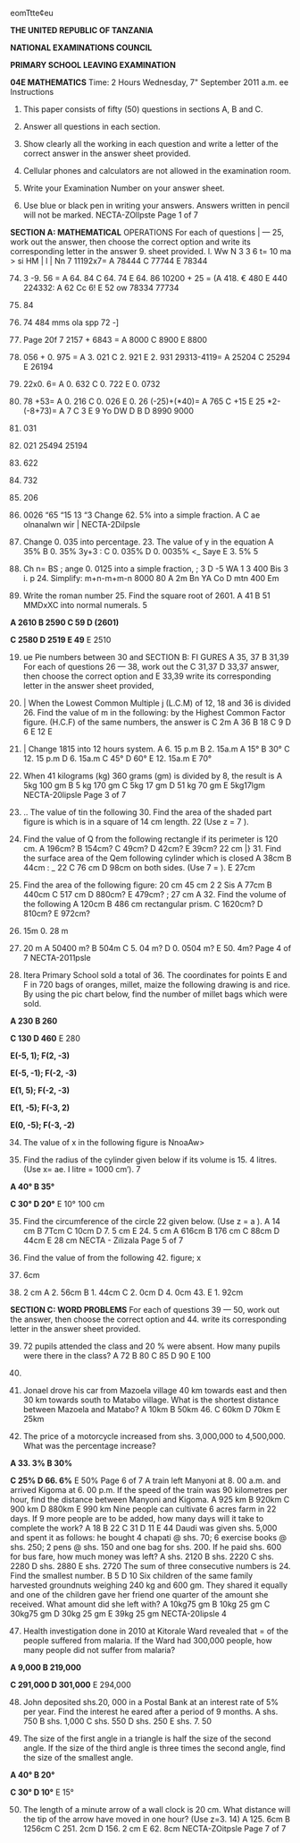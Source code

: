 eomTtte¢eu

**THE UNITED REPUBLIC OF TANZANIA**

**NATIONAL EXAMINATIONS COUNCIL**

**PRIMARY SCHOOL LEAVING EXAMINATION**

**04E MATHEMATICS**
Time: 2 Hours Wednesday, 7" September 2011 a.m.
ee
Instructions

1. This paper consists of fifty (50) questions in sections A, B and C.

2. Answer all questions in each section.

3. Show clearly all the working in each question and write a letter of the correct answer in the answer sheet provided.

4. Cellular phones and calculators are not allowed in the examination room.

5. Write your Examination Number on your answer sheet.

6. Use blue or black pen in writing your answers. Answers written in pencil will not be marked.
NECTA-ZOllpste Page 1 of 7

**SECTION A: MATHEMATICAL**
OPERATIONS
For each of questions | — 25, work out the answer, then choose the correct option and write its corresponding letter in the answer 9. 
sheet provided.
l.
Ww
N
3
3
6
t=
10
ma >
si
HM |
l
|
Nn
7
11192x7=
   A 78444
   C 77744
   E 78344

74. 3 -9. 56 =
   A 64. 84
   C 64. 74
   E 64. 86
10200 + 25 =
(A 418. 
€ 480
   E 440
224332:
   A 62
Cc 6!
   E 52
ow
78334
77734

65. 84

65. 74
484
mms ola spp
72
-]

10. Page 20f 7
2157 + 6843 =
   A 8000
   C 8900
   E 8800

2. 056 + 0. 975 =
   A 3. 021
   C 2. 921
   E 2. 931
29313-4119=
   A 25204
   C 25294
   E 26194

1. 22x0. 6=
   A 0. 632
   C 0. 722
   E 0. 0732

13. 78 +53=
   A 0. 216
   C 0. 026
   E 0. 26
(-25)+(*40)=
   A 765
   C +15
   E 25
*2-(-8+73)=
   A 7
   C 3
   E 9
Yo
DW
D
B
D
8990
9000

3. 031

2. 021
25494
25194

0. 622

0. 732

0. 206

0. 0026
“65
“15
13
“3
Change 62. 5% into a simple fraction.
A
C
ae olnanalwn wir |
NECTA-2Dilpsle

16. Change 0. 035 into percentage. 23. The value of y in the equation
   A 35% B 0. 35% 3y+3 :
   C 0. 035% D 0. 0035% <_ Saye
   E 3. 5% 5

17. Ch n= BS
; ange 0. 0125 into a simple fraction, ; 3 D -5
WA 1 3
400 Bis 3
i. p 24. Simplify: m+n-m+m-n
8000 80 A 2m Bn
YA Co D mtn
400 Em

18. Write the roman number 25. Find the square root of 2601. A 41 B 51
MMDxXC into normal numerals. 5

**A 2610 B 2590 C 59 D (2601)**

**C 2580 D 2519 E 49**
   E 2510

19. ue Pie numbers between 30 and SECTION B: FI GURES
   A 35, 37 B 31,39 For each of questions 26 — 38, work out the
   C 31,37 D 33,37 answer, then choose the correct option and
   E 33,39 write its corresponding letter in the answer sheet provided,

20. | When the Lowest Common Multiple j
(L.C.M) of 12, 18 and 36 is divided 26. Find the value of m in the following:
by the Highest Common Factor figure.
(H.C.F) of the same numbers, the answer is C 2m
   A 36 B 18
   C 9 D 6
   E 12
E

21. | Change 1815 into 12 hours system.
   A 6. 15 p.m B 2. 15a.m A 15° B 30°
   C 12. 15 p.m D 6. 15a.m C 45° D 60°
   E 12. 15a.m E 70°

22. When 41 kilograms (kg) 360 grams
(gm) is divided by 8, the result is
   A 5kg 100 gm B 5 kg 170 gm
   C 5kg 17 gm D 51 kg 70 gm
   E 5kg17lgm
NECTA-20lipsle Page 3 of 7

27. .. The value of tin the following 30. Find the area of the shaded part figure is which is in a square of 14 cm length.
22
(Use z = 7 ).

28. Find the value of Q from the following rectangle if its perimeter is
120 cm. A 196cm? B 154cm?
   C 49cm? D 42cm?
   E 39cm?
22 cm
|} 31. Find the surface area of the
Qem following cylinder which is closed
   A 38cm B 44cm : _ 22
   C 76 cm D 98cm on both sides. (Use 7 = ).
   E 27cm

29. Find the area of the following figure:
20 cm
45 cm 2 2
Sis A 77cm B 440cm
   C 517 cm D 880cm?
   E 479cm?
; 27 cm A 32. Find the volume of the following
   A 120cm B 486 cm rectangular prism.
   C 1620cm? D 810cm?
   E 972cm?

0. 15m 0. 28 m

1. 20 m
   A 50400 m? B 504m
   C 5. 04 m? D 0. 0504 m?
   E 50. 4m?
Page 4 of 7 NECTA-2011psle

33. Itera Primary School sold a total of 36. The coordinates for points E and F in
720 bags of oranges, millet, maize the following drawing is and rice. By using the pic chart below, find the number of millet bags which were sold.

**A 230 B 260**

**C 130 D 460**
   E 280

**E(-5, 1); F(2, -3)**

**E(-5, -1); F(-2, -3)**

**E(1, 5); F(-2, -3)**

**E(1, -5); F(-3, 2)**

**E(0, -5); F(-3, -2)**

34. The value of x in the following figure is
NnoaAw>

37. Find the radius of the cylinder given below if its volume is 15. 4 litres.
(Use x= ae. I litre = 1000 cm’).
7

**A 40° B 35°**

**C 30° D 20°**
   E 10°
100 cm

35. Find the circumference of the circle
22
given below. (Use z = a ).
   A 14 cm B 7Tcm
   C 10cm D 7. 5 cm
   E 24. 5 cm
   A 616cm B 176 cm
   C 88cm D 44cm
   E 28 cm
NECTA - Zilizala Page 5 of 7

38. Find the value of from the following 42. 
figure;
x

1. 6cm

1. 2 cm
   A 2. 56cm B 1. 44cm
   C 2. 0cm D 4. 0cm 43. E 1. 92cm

**SECTION C: WORD PROBLEMS**
For each of questions 39 — 50, work out the answer, then choose the correct option and 44. 
write its corresponding letter in the answer sheet provided.

39. 72 pupils attended the class and 20 %
were absent. How many pupils were there in the class?
   A 72 B 80
   C 85 D 90
   E 100

45.

40. Jonael drove his car from Mazoela village 40 km towards east and then 30
km towards south to Matabo village.
What is the shortest distance between
Mazoela and Matabo?
   A 10km B 50km 46. C 60km D 70km
   E 25km

41. The price of a motorcycle increased from shs. 3,000,000 to 4,500,000. What was the percentage increase?

**A 33. 3% B 30%**

**C 25% D 66. 6%**
   E 50%
Page 6 of 7
   A train left Manyoni at 8. 00 a.m. and arrived Kigoma at 6. 00 p.m. If the speed of the train was 90 kilometres per hour, find the distance between
Manyoni and Kigoma.
   A 925 km B 920km
   C 900 km D 880km
   E 990 km
Nine people can cultivate 6 acres farm in 22 days. If 9 more people are to be added, how many days will it take to complete the work?
   A 18 B 22
   C 31 D 11
   E 44
Daudi was given shs. 5,000 and spent it as follows: he bought 4 chapati @
shs. 70; 6 exercise books @ shs. 250;
2 pens @ shs. 150 and one bag for shs. 200. If he paid shs. 600 for bus fare, how much money was left?
   A shs. 2120 B shs. 2220
   C shs. 2280 D shs. 2880
   E shs. 2720
The sum of three consecutive numbers is 24. Find the smallest number.
   B 5
   D 10
Six children of the same family harvested groundnuts weighing 240 kg and 600 gm. They shared it equally and one of the children gave her friend one quarter of the amount she received. What amount did she left with?
   A 10kg75 gm B 10kg 25 gm
   C 30kg75 gm D 30kg 25 gm
   E 39kg 25 gm
NECTA-20Iipsle
4

47. Health investigation done in 2010 at
Kitorale Ward revealed that = of the people suffered from malaria. If the
Ward had 300,000 people, how many people did not suffer from malaria?

**A 9,000 B 219,000**

**C 291,000 D 301,000**
   E 294,000

48. John deposited shs.20, 000 in a Postal
Bank at an interest rate of 5% per year.
Find the interest he eared after a period of 9 months.
   A shs. 750 B shs. 1,000
   C shs. 550 D shs. 250
   E shs. 7. 50

49. The size of the first angle in a triangle is half the size of the second angle. If the size of the third angle is three times the second angle, find the size of the smallest angle.

**A 40° B 20°**

**C 30° D 10°**
   E 15°

50. The length of a minute arrow of a wall clock is 20 cm. What distance will the tip of the arrow have moved in one hour? (Use z=3. 14)
   A 125. 6cm B 1256cm
   C 251. 2cm D 156. 2 cm
   E 62. 8cm
NECTA-ZOitpsle Page 7 of 7